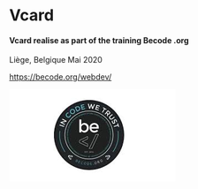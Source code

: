 # Vcard
#### Vcard realise as part of the training Becode .org
Liège, Belgique 
Mai 2020

https://becode.org/webdev/

![becode](img/becode.jpeg)
